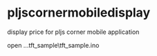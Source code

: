 # pljscornermobiledisplay
display price for pljs corner mobile application

 open ...tft_sample\tft_sample.ino
